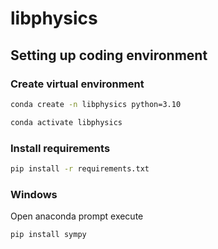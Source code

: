 # libphysics

## Setting up coding environment

### Create virtual environment

``` sh
conda create -n libphysics python=3.10
```

``` sh
conda activate libphysics
```

### Install requirements

``` sh
pip install -r requirements.txt
```

### Windows

Open anaconda prompt execute

``` sh
pip install sympy
```
